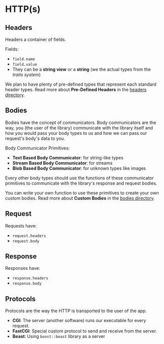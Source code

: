 # HTTP(s)

## Headers

Headers a container of fields.

Fields:

- `field.name`
- `field.value`
- They can be a **string view** or a **string** (we the actual types from the _traits system_)

We plan to have plenty of pre-defined types that represent each standard header types.
Read more about **Pre-Defined Headers** in the [headers directory](./headers/README.md).

## Bodies

Bodies have the concept of communicators. Body communicators are the way, you (the user of the library)
communicate with the library itself and how you would pass your body types to us and how we can pass our
request's body's data to you.

Body Communicator Primitives:

- **Text Based Body Communicator**: for string-like types
- **Stream Based Body Communicator**: for streams
- **Blob Based Body Communicator**: for unknown types like images

Every other body types should use the functions of these communicator primitives
to communicate with the library's response and request bodies.


You can write your own function to use these primitives to create your own custom bodies.
Read more about **Custom Bodies** in the [bodies directory](./bodies/README.md).

## Request

Requests have:

- `request.headers`
- `request.body`

## Response

Responses have:

- `response.headers`
- `response.body`


## Protocols

Protocols are the way the HTTP is transported to the user of the app.

- **CGI**: The server (another software) runs our executable for every request.
- **FastCGI**: Special custom protocol to send and receive from the server.
- **Beast**: Using `boost::beast` library as a server

